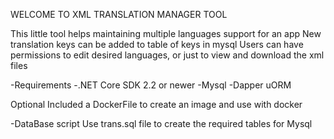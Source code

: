 WELCOME TO XML TRANSLATION MANAGER TOOL

This little tool helps maintaining multiple languages support for an app
New translation keys can be added to table of keys in mysql
Users can have permissions to edit desired languages, or just to view and download the xml files

-Requirements
-.NET Core SDK 2.2 or newer
-Mysql 
-Dapper uORM

Optional
Included a DockerFile to create an image and use with docker

-DataBase script
Use trans.sql file to create the required tables for Mysql
